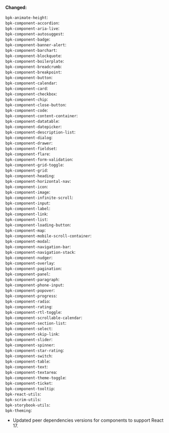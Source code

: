 **Changed:**

`bpk-animate-height`: </br>
`bpk-component-accordion`: </br>
`bpk-component-aria-live`: </br>
`bpk-component-autosuggest`: </br>
`bpk-component-badge`: </br>
`bpk-component-banner-alert`: </br>
`bpk-component-barchart`: </br>
`bpk-component-blockquote`: </br>
`bpk-component-boilerplate`: </br>
`bpk-component-breadcrumb`: </br>
`bpk-component-breakpoint`: </br>
`bpk-component-button`: </br>
`bpk-component-calendar`: </br>
`bpk-component-card`: </br>
`bpk-component-checkbox`: </br>
`bpk-component-chip`: </br>
`bpk-component-close-button`: </br>
`bpk-component-code`: </br>
`bpk-component-content-container`: </br>
`bpk-component-datatable`: </br>
`bpk-component-datepicker`: </br>
`bpk-component-description-list`: </br>
`bpk-component-dialog`: </br>
`bpk-component-drawer`: </br>
`bpk-component-fieldset`: </br>
`bpk-component-flare`: </br>
`bpk-component-form-validation`: </br>
`bpk-component-grid-toggle`: </br>
`bpk-component-grid`: </br>
`bpk-component-heading`: </br>
`bpk-component-horizontal-nav`: </br>
`bpk-component-icon`: </br>
`bpk-component-image`: </br>
`bpk-component-infinite-scroll`: </br>
`bpk-component-input`: </br>
`bpk-component-label`: </br>
`bpk-component-link`: </br>
`bpk-component-list`: </br>
`bpk-component-loading-button`: </br>
`bpk-component-map`: </br>
`bpk-component-mobile-scroll-container`: </br>
`bpk-component-modal`: </br>
`bpk-component-navigation-bar`: </br>
`bpk-component-navigation-stack`: </br>
`bpk-component-nudger`: </br>
`bpk-component-overlay`: </br>
`bpk-component-pagination`: </br>
`bpk-component-panel`: </br>
`bpk-component-paragraph`: </br>
`bpk-component-phone-input`: </br>
`bpk-component-popover`: </br>
`bpk-component-progress`: </br>
`bpk-component-radio`: </br>
`bpk-component-rating`: </br>
`bpk-component-rtl-toggle`: </br>
`bpk-component-scrollable-calendar`: </br>
`bpk-component-section-list`: </br>
`bpk-component-select`: </br>
`bpk-component-skip-link`: </br>
`bpk-component-slider`: </br>
`bpk-component-spinner`: </br>
`bpk-component-star-rating`: </br>
`bpk-component-switch`: </br>
`bpk-component-table`: </br>
`bpk-component-text`: </br>
`bpk-component-textarea`: </br>
`bpk-component-theme-toggle`: </br>
`bpk-component-ticket`: </br>
`bpk-component-tooltip`: </br>
`bpk-react-utils`: </br>
`bpk-scrim-utils`: </br>
`bpk-storybook-utils`: </br>
`bpk-theming`: </br>
  - Updated peer dependencies versions for components to support React 17.
